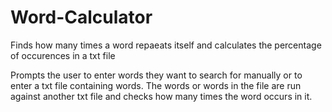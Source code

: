 # Word-Calculator
Finds how many times a word repaeats itself and calculates the percentage of occurences in a txt file

Prompts the user to enter words they want to search for manually or to enter a txt file containing words.
The words or words in the file are run against another txt file and checks how many times the word occurs in it.
